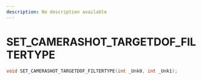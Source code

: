 ```yaml
---
description: No description available 
---
```


# SET_CAMERASHOT_TARGETDOF_FILTERTYPE

```cpp
void SET_CAMERASHOT_TARGETDOF_FILTERTYPE(int _Unk0, int _Unk1);
```